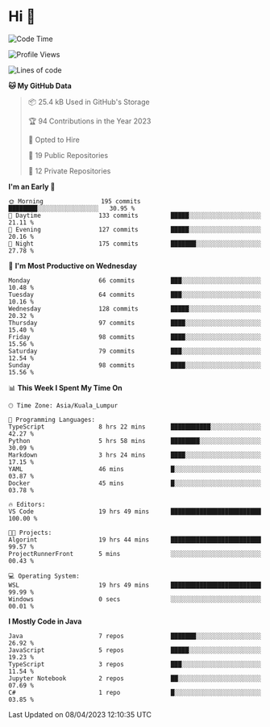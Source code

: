 <h1>Hi 👋</h1>

<!--START_SECTION:waka-->
![Code Time](http://img.shields.io/badge/Code%20Time-139%20hrs%2017%20mins-blue)

![Profile Views](http://img.shields.io/badge/Profile%20Views-15-blue)

![Lines of code](https://img.shields.io/badge/From%20Hello%20World%20I%27ve%20Written-650.3%20thousand%20lines%20of%20code-blue)

**🐱 My GitHub Data** 

> 📦 25.4 kB Used in GitHub's Storage 
 > 
> 🏆 94 Contributions in the Year 2023
 > 
> 💼 Opted to Hire
 > 
> 📜 19 Public Repositories 
 > 
> 🔑 12 Private Repositories 
 > 
**I'm an Early 🐤** 

```text
🌞 Morning                195 commits         ████████░░░░░░░░░░░░░░░░░   30.95 % 
🌆 Daytime                133 commits         █████░░░░░░░░░░░░░░░░░░░░   21.11 % 
🌃 Evening                127 commits         █████░░░░░░░░░░░░░░░░░░░░   20.16 % 
🌙 Night                  175 commits         ███████░░░░░░░░░░░░░░░░░░   27.78 % 
```
📅 **I'm Most Productive on Wednesday** 

```text
Monday                   66 commits          ███░░░░░░░░░░░░░░░░░░░░░░   10.48 % 
Tuesday                  64 commits          ███░░░░░░░░░░░░░░░░░░░░░░   10.16 % 
Wednesday                128 commits         █████░░░░░░░░░░░░░░░░░░░░   20.32 % 
Thursday                 97 commits          ████░░░░░░░░░░░░░░░░░░░░░   15.40 % 
Friday                   98 commits          ████░░░░░░░░░░░░░░░░░░░░░   15.56 % 
Saturday                 79 commits          ███░░░░░░░░░░░░░░░░░░░░░░   12.54 % 
Sunday                   98 commits          ████░░░░░░░░░░░░░░░░░░░░░   15.56 % 
```


📊 **This Week I Spent My Time On** 

```text
🕑︎ Time Zone: Asia/Kuala_Lumpur

💬 Programming Languages: 
TypeScript               8 hrs 22 mins       ███████████░░░░░░░░░░░░░░   42.27 % 
Python                   5 hrs 58 mins       ████████░░░░░░░░░░░░░░░░░   30.09 % 
Markdown                 3 hrs 24 mins       ████░░░░░░░░░░░░░░░░░░░░░   17.15 % 
YAML                     46 mins             █░░░░░░░░░░░░░░░░░░░░░░░░   03.87 % 
Docker                   45 mins             █░░░░░░░░░░░░░░░░░░░░░░░░   03.78 % 

🔥 Editors: 
VS Code                  19 hrs 49 mins      █████████████████████████   100.00 % 

🐱‍💻 Projects: 
Algorint                 19 hrs 44 mins      █████████████████████████   99.57 % 
ProjectRunnerFront       5 mins              ░░░░░░░░░░░░░░░░░░░░░░░░░   00.43 % 

💻 Operating System: 
WSL                      19 hrs 49 mins      █████████████████████████   99.99 % 
Windows                  0 secs              ░░░░░░░░░░░░░░░░░░░░░░░░░   00.01 % 
```

**I Mostly Code in Java** 

```text
Java                     7 repos             ███████░░░░░░░░░░░░░░░░░░   26.92 % 
JavaScript               5 repos             █████░░░░░░░░░░░░░░░░░░░░   19.23 % 
TypeScript               3 repos             ███░░░░░░░░░░░░░░░░░░░░░░   11.54 % 
Jupyter Notebook         2 repos             ██░░░░░░░░░░░░░░░░░░░░░░░   07.69 % 
C#                       1 repo              █░░░░░░░░░░░░░░░░░░░░░░░░   03.85 % 
```




 Last Updated on 08/04/2023 12:10:35 UTC
<!--END_SECTION:waka-->
